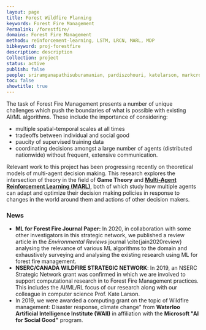 ```yaml
---
layout: page
title: Forest Wildfire Planning
keywords: Forest Fire Management
Permalink: /forestfire/
domains: Forest Fire Management
methods: reinforcement-learning, LSTM, LRCN, MARL, MDP
bibkeyword: proj-forestfire
description: description
Collection: project
status: active
publish: false
people: sriramganapathisuburamanian, pardiszohouri, katelarson, markcrowley
toc: false
showtitle: true
---
```


The task of Forest Fire Management presents a number of unique challenges which push the boundaries of what is possible with existing AI/ML algorithms. These include the importance of considering:
- multiple spatial-temporal scales at all times
- tradeoffs between individual and social good
- paucity of supervised training data
- coordinating decisions amongst a large number of agents (distributed nationwide) without frequent, extensive communication.

Relevant work to this project has been progressing recently on theoretical models of multi-agent decision making. 
This research explores the intersection of theory in the field of **Game Theory** and **[Multi-Agent Reinforcement Learning (MARL)](marl)**, both of which study how multiple agents can adapt and optimize their decision making policies in response to changes in the world around them and actions of other decision makers.  



### News

- **ML for Forest Fire Journal Paper:** In 2020, in collaboration with some other investigators in this strategic network, we published a review article in the *Environmental Reviews* journal \cite{jain2020review} analysing the relevance of various ML algorithms to the domain and exhaustively surveying and analysing the existing research using ML for forest fire management.
- **NSERC/CANADA WILDFIRE STRATEGIC NETWORK**: In 2019, an NSERC Strategic Network grant was confirmed in which we are involved to support computational research in to Forest Fire Management practices. This includes the AI/ML/RL focus of our research along with our colleague in computer science Prof. Kate Larson.
- In 2019, we were awarded a computing grant on the topic of 
Wildfire management: Disaster response, climate change" from **Waterloo Artificial Intelligence Institute (WAII)** in affiliation with the **Microsoft "AI for Social Good"** program.



